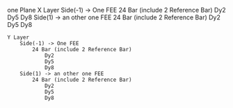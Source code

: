 
one Plane
    X Layer
        Side(-1) -> One FEE
            24 Bar (include 2 Reference Bar)
                Dy2
                Dy5
                Dy8
        Side(1) -> an other one FEE
            24 Bar (include 2 Reference Bar)
                Dy2
                Dy5
                Dy8

    Y Layer
        Side(-1) -> One FEE
            24 Bar (include 2 Reference Bar)
                Dy2
                Dy5
                Dy8
        Side(1) -> an other one FEE
            24 Bar (include 2 Reference Bar)
                Dy2
                Dy5
                Dy8

